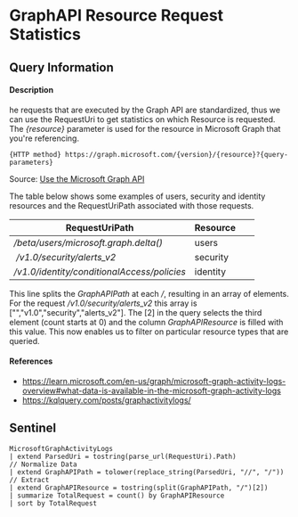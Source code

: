 # GraphAPI Resource Request Statistics

## Query Information

#### Description
he requests that are executed by the Graph API are standardized, thus we can use the RequestUri to get statistics on which Resource is requested. The *{resource}* parameter is used for the resource in Microsoft Graph that you're referencing.


```
{HTTP method} https://graph.microsoft.com/{version}/{resource}?{query-parameters}
```
Source: [Use the Microsoft Graph API](https://learn.microsoft.com/en-us/graph/use-the-api)

The table below shows some examples of users, security and identity resources and the RequestUriPath associated with those requests.

|   RequestUriPath   | Resource      |
| ------------- | ------------- |
| */beta/users/microsoft.graph.delta()* | users |
|  */v1.0/security/alerts_v2* | security |
| */v1.0/identity/conditionalAccess/policies* | identity |

This line splits the *GraphAPIPath* at each */*, resulting in an array of elements. For the request */v1.0/security/alerts_v2* this array is ["","v1.0","security","alerts_v2"]. The [2] in the query selects the third element (count starts at 0) and the column *GraphAPIResource* is filled with this value. This now enables us to filter on particular resource types that are queried.

#### References
- https://learn.microsoft.com/en-us/graph/microsoft-graph-activity-logs-overview#what-data-is-available-in-the-microsoft-graph-activity-logs
- https://kqlquery.com/posts/graphactivitylogs/

## Sentinel
```KQL
MicrosoftGraphActivityLogs
| extend ParsedUri = tostring(parse_url(RequestUri).Path)
// Normalize Data
| extend GraphAPIPath = tolower(replace_string(ParsedUri, "//", "/"))
// Extract 
| extend GraphAPIResource = tostring(split(GraphAPIPath, "/")[2])
| summarize TotalRequest = count() by GraphAPIResource
| sort by TotalRequest
```

